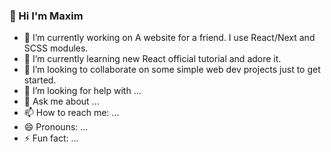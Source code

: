 ### 👋 Hi I'm Maxim

- 🔭 I’m currently working on A website for a friend. I use React/Next and SCSS modules. 
- 🌱 I’m currently learning new React official tutorial and adore it.
- 👯 I’m looking to collaborate on some simple web dev projects just to get started.
- 🤔 I’m looking for help with ...
- 💬 Ask me about ...
- 📫 How to reach me: ...
- 😄 Pronouns: ...
- ⚡ Fun fact: ...
